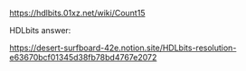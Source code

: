
https://hdlbits.01xz.net/wiki/Count15

HDLbits answer:

https://desert-surfboard-42e.notion.site/HDLbits-resolution-e63670bcf01345d38fb78bd4767e2072